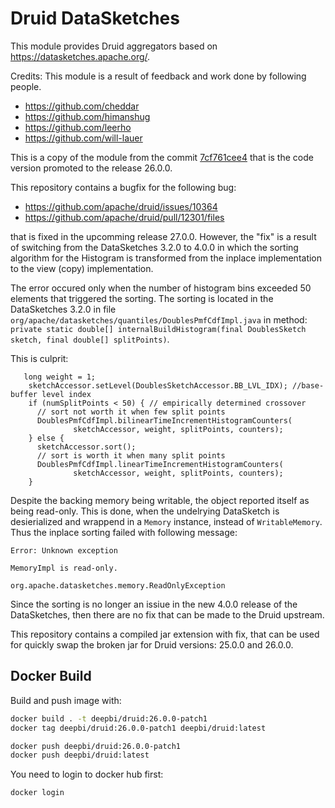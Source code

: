 <!--
  ~ Licensed to the Apache Software Foundation (ASF) under one
  ~ or more contributor license agreements.  See the NOTICE file
  ~ distributed with this work for additional information
  ~ regarding copyright ownership.  The ASF licenses this file
  ~ to you under the Apache License, Version 2.0 (the
  ~ "License"); you may not use this file except in compliance
  ~ with the License.  You may obtain a copy of the License at
  ~
  ~   http://www.apache.org/licenses/LICENSE-2.0
  ~
  ~ Unless required by applicable law or agreed to in writing,
  ~ software distributed under the License is distributed on an
  ~ "AS IS" BASIS, WITHOUT WARRANTIES OR CONDITIONS OF ANY
  ~ KIND, either express or implied.  See the License for the
  ~ specific language governing permissions and limitations
  ~ under the License.
  -->


# Druid DataSketches

This module provides Druid aggregators based on https://datasketches.apache.org/.

Credits: This module is a result of feedback and work done by following people.

- https://github.com/cheddar
- https://github.com/himanshug
- https://github.com/leerho
- https://github.com/will-lauer

This is a copy of the module from the commit [7cf761cee4](https://github.com/apache/druid/commit/7cf761cee42dae8c21e415b7ce3fd4191f199a38)
that is the code version promoted to the release 26.0.0. 

This repository contains a bugfix for the following bug: 
- https://github.com/apache/druid/issues/10364
- https://github.com/apache/druid/pull/12301/files

that is fixed in the upcomming release 27.0.0. However, the "fix" is a result of switching from the DataSketches 3.2.0 to 4.0.0 in which the
sorting algorithm for the Histogram is transformed from the inplace implementation to the view (copy) implementation.

The error occured only when the number of histogram bins exceeded 50 elements that triggered the sorting. 
The sorting is located in the DataSketches 3.2.0 in file `org/apache/datasketches/quantiles/DoublesPmfCdfImpl.java` in method: `private static double[] internalBuildHistogram(final DoublesSketch sketch, final double[] splitPoints)`.

This is culprit:
```
   long weight = 1;
    sketchAccessor.setLevel(DoublesSketchAccessor.BB_LVL_IDX); //base-buffer level index
    if (numSplitPoints < 50) { // empirically determined crossover
      // sort not worth it when few split points
      DoublesPmfCdfImpl.bilinearTimeIncrementHistogramCounters(
              sketchAccessor, weight, splitPoints, counters);
    } else {
      sketchAccessor.sort();
      // sort is worth it when many split points
      DoublesPmfCdfImpl.linearTimeIncrementHistogramCounters(
              sketchAccessor, weight, splitPoints, counters);
    }
```

Despite the backing memory being writable, the object reported itself as being read-only. This is done, when the undelrying DataSketch is desierialized and wrappend in a `Memory` instance, instead of `WritableMemory`. Thus the inplace sorting failed with following message:
```
Error: Unknown exception

MemoryImpl is read-only.

org.apache.datasketches.memory.ReadOnlyException
```  

Since the sorting is no longer an issiue in the new 4.0.0 release of the DataSketches, then there are no fix that can be made to the Druid upstream.

This repository contains a compiled jar extension with fix, that can be used for quickly swap the broken jar for Druid versions: 25.0.0 and 26.0.0.

## Docker Build

Build and push image with:
```bash
docker build . -t deepbi/druid:26.0.0-patch1
docker tag deepbi/druid:26.0.0-patch1 deepbi/druid:latest

docker push deepbi/druid:26.0.0-patch1
docker push deepbi/druid:latest
```

You need to login to docker hub first:
```bash
docker login
```